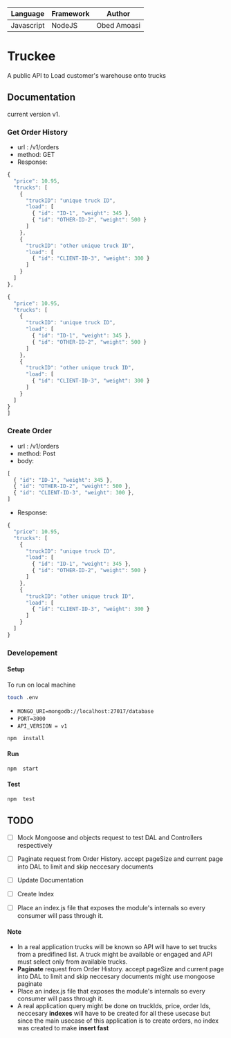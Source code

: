 | Language | Framework  | Author |
| -------- | -------- |--------|
| Javascript | NodeJS |Obed Amoasi |


# Truckee

A public API to Load customer's warehouse onto trucks


## Documentation
current version v1.

### Get Order History
* url : /v1/orders
* method: GET
* Response:
```javascript
{
  "price": 10.95,
  "trucks": [
    {
      "truckID": "unique truck ID",
      "load": [
        { "id": "ID-1", "weight": 345 },
        { "id": "OTHER-ID-2", "weight": 500 }
      ]
    },
    {
      "truckID": "other unique truck ID",
      "load": [
        { "id": "CLIENT-ID-3", "weight": 300 }
      ]
    }
  ]
},

{
  "price": 10.95,
  "trucks": [
    {
      "truckID": "unique truck ID",
      "load": [
        { "id": "ID-1", "weight": 345 },
        { "id": "OTHER-ID-2", "weight": 500 }
      ]
    },
    {
      "truckID": "other unique truck ID",
      "load": [
        { "id": "CLIENT-ID-3", "weight": 300 }
      ]
    }
  ]
}
]
```


### Create Order
* url : /v1/orders
* method: Post
* body: 
```javascript
[
  { "id": "ID-1", "weight": 345 },
  { "id": "OTHER-ID-2", "weight": 500 },
  { "id": "CLIENT-ID-3", "weight": 300 },
]
```
* Response: 
```javascript
{
  "price": 10.95,
  "trucks": [
    {
      "truckID": "unique truck ID",
      "load": [
        { "id": "ID-1", "weight": 345 },
        { "id": "OTHER-ID-2", "weight": 500 }
      ]
    },
    {
      "truckID": "other unique truck ID",
      "load": [
        { "id": "CLIENT-ID-3", "weight": 300 }
      ]
    }
  ]
}
```
### Developement

#### Setup
To run on local machine
```sh
touch .env
```
- `MONGO_URI=mongodb://localhost:27017/database`
- `PORT=3000`
- `API_VERSION = v1`

```sh
npm  install
```
#### Run
```sh
npm  start
```
#### Test
```sh
npm  test
```

## TODO
- [ ] Mock Mongoose and objects request to test DAL and Controllers respectively
- [ ] Paginate request from Order History. accept pageSize and current page into DAL to limit and skip neccesary documents
- [ ] Update Documentation
- [ ] Create Index
- [ ] Place an index.js file that exposes the module's internals so every consumer will pass through it.



#### Note
- In a real application trucks will be known so API will have to set trucks from a predifined list. A truck might be available or engaged and API must select only from available trucks. 
- **Paginate** request from Order History. accept pageSize and current page into DAL to limit and skip neccesary documents might use mongoose paginate
- Place an index.js file that exposes the module's internals so every consumer will pass through it.
- A real application query might be done on truckIds, price, order Ids, neccesary **indexes** will have to  be created for all these usecase but since the main usecase of this application is to create orders, no index was created to make **insert fast** 
